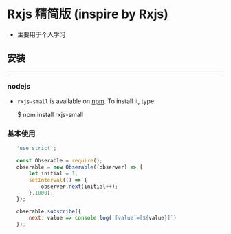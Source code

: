 # Rxjs 精简版 (inspire by Rxjs)
 - 主要用于个人学习


## 安装
***
### nodejs
- `rxjs-small`  is available on [npm](http://npmjs.org). To install it, type:

    $ npm install rxjs-small

###  基本使用

 ```js
    'use strict';

    const Obserable = require();
    obserable = new Obserable((observer) => {
        let initial = 1;
        setInterval(() => {
            observer.next(initial++);
        },1000);
    });

    obserable.subscribe({
        next: value => console.log(`[value]=[${value}]`)
    });
 ```
